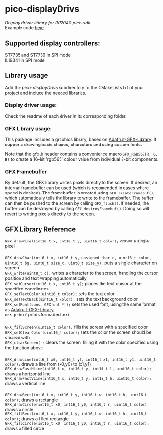 # pico-displayDrivs
*Display driver library for RP2040 pico-sdk* \
Example code [here](https://github.com/tvlad1234/pico-st7735Example)
## Supported display controllers:
ST7735 and ST7739 in SPI mode \
ILI9341 in SPI mode

## Library usage
Add the *pico-displayDrivs* subdirectory to the CMakeLists.txt of your project and include the needed libraries.

### Display driver usage:
Check the readme of each driver in its corresponding folder.

### GFX Library usage:
This package includes a graphics library, based on [Adafruit-GFX-Library](https://github.com/adafruit/Adafruit-GFX-Library).
It supports drawing basic shapes, characters and using custom fonts.

Note that the `gfx.h` header contains a convenience macro `GFX_RGB565(R, G, B)` to create a 16-bit 'rgb565' colour value from individual 8-bit components.

### GFX Framebuffer
By default, the GFX library writes pixels directly to the screen. If desired, an internal framebuffer can be used (which is recomended in cases where speed is desired). The framebuffer is created using `GFX_createFramebuf()`, which automatically tells the library to write to the framebuffer. The buffer can then be pushed to the screen by calling `GFX_flush()`. If needed, the buffer can be destroyed by calling `GFX_destroyFramebuf()`. Doing so will revert to writing pixels directly to the screen.
## GFX Library Reference
`GFX_drawPixel(int16_t x, int16_t y, uint16_t color);` draws a single pixel
### 
`GFX_drawChar(int16_t x, int16_t y, unsigned char c, uint16_t color,
                          uint16_t bg, uint8_t size_x, uint8_t size_y);` puts a single character on screen\
`GFX_write(uint8_t c);` writes a character to the screen, handling the cursor position and text wrapping automatically\
`GFX_setCursor(int16_t x, int16_t y);` places the text cursor at the specified coordinates\
`GFX_setTextColor(uint16_t color);` sets the text color\
`GFX_setTextBack(uint16_t color);` sets the text background color\
`GFX_setFont(const GFXfont *f);`  sets the used font, using the same format as [Adafruit-GFX-Library](https://github.com/adafruit/Adafruit-GFX-Library) \
`GFX_printf` prints formatted text
###
`GFX_fillScreen(uint16_t color);` fills the screen with a specified color\
`GFX_setClearColor(uint16_t color);` sets the color the screen should be cleared with\
`GFX_clearScreen();` clears the screen, filling it with the color specified using the function above
###
`GFX_drawLine(int16_t x0, int16_t y0, int16_t x1, int16_t y1, uint16_t color);` draws a line from (x0,y0) to (x1,y1)\
`GFX_drawFastHLine(int16_t x, int16_t y, int16_t l, uint16_t color);` draws a horizontal line\
`GFX_drawFastVLine(int16_t x, int16_t y, int16_t h, uint16_t color);` draws a vertical line
###
`GFX_drawRect(int16_t x, int16_t y, int16_t w, int16_t h, uint16_t color);` draws a rectangle\
`GFX_drawCircle(int16_t x0, int16_t y0, int16_t r, uint16_t color)` draws a circle\
`GFX_fillRect(int16_t x, int16_t y, int16_t w, int16_t h, uint16_t color);` draws a filled rectangle\
`GFX_fillCircle(int16_t x0, int16_t y0, int16_t r, uint16_t color);` draws a filled circle
